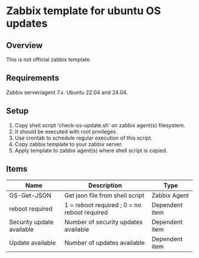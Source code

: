 # Zabbix template for ubuntu OS updates

## Overview
This is not official zabbix template.

## Requirements
Zabbix server/agent 7.x.
Ubuntu 22.04 and 24.04.

## Setup

1. Copy shell script 'check-os-update.sh' on zabbix agent(s) filesystem.
2. It should be executed with root privileges.
3. Use crontab to schedule regular execution of this script.
4. Copy zabbix template to your zabbix server.
5. Apply template to zabbix agent(s) where shell script is copied.

## Items
| Name                      | Description                                  | Type            | 
| ------------------------- | -------------------------------------------- | ----------------|
| OS-Get-JSON               | Get json file from shell script              | Zabbix Agent    |
| reboot required           | 1 = reboot required ; 0 = no reboot required | Dependent item  |
| Security update available | Number of security updates available         | Dependent item  |
| Update available          | Number of updates available                  | Dependent item  |
